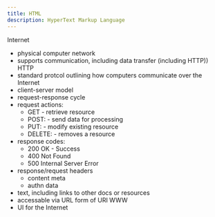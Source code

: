 ```yaml
---
title: HTML
description: HyperText Markup Language
---
```



Internet 
- physical computer network
- supports communication, including data transfer (including HTTP)) 
HTTP 
- standard protcol outlining how computers communicate over the Internet
- client-server model
- request-response cycle
- request actions:
  - GET - retrieve resource
  - POST: - send data for processing
  - PUT: - modify existing resource
  - DELETE: - removes a resource
- response codes:
  - 200 OK - Success 
  - 400 Not Found
  - 500 Internal Server Error
- response/request headers
  - content meta
  - authn data
- text, including links to other docs or resources
- accessable via URL form of URI
WWW
- UI for the Internet

